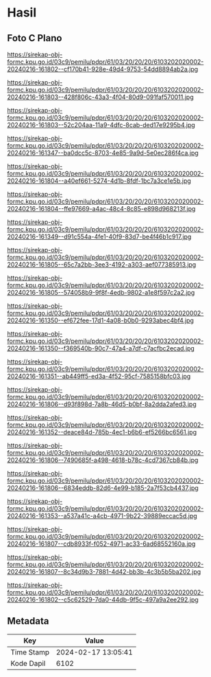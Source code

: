 # Hasil

## Foto C Plano

https://sirekap-obj-formc.kpu.go.id/03c9/pemilu/pdpr/61/03/20/20/20/6103202020002-20240216-161802--cf170b41-928e-49d4-9753-54dd8894ab2a.jpg

https://sirekap-obj-formc.kpu.go.id/03c9/pemilu/pdpr/61/03/20/20/20/6103202020002-20240216-161803--428f806c-43a3-4f04-80d9-091faf570011.jpg

https://sirekap-obj-formc.kpu.go.id/03c9/pemilu/pdpr/61/03/20/20/20/6103202020002-20240216-161803--52c204aa-11a9-4dfc-8cab-ded17e9295b4.jpg

https://sirekap-obj-formc.kpu.go.id/03c9/pemilu/pdpr/61/03/20/20/20/6103202020002-20240216-161347--ba0dcc5c-8703-4e85-9a9d-5e0ec286f4ca.jpg

https://sirekap-obj-formc.kpu.go.id/03c9/pemilu/pdpr/61/03/20/20/20/6103202020002-20240216-161804--a40ef661-5274-4d1b-8fdf-1bc7a3ce1e5b.jpg

https://sirekap-obj-formc.kpu.go.id/03c9/pemilu/pdpr/61/03/20/20/20/6103202020002-20240216-161804--ffe97669-a4ac-48c4-8c85-e898d968213f.jpg

https://sirekap-obj-formc.kpu.go.id/03c9/pemilu/pdpr/61/03/20/20/20/6103202020002-20240216-161349--d91c554a-4fe1-40f9-83d7-be4f46b1c917.jpg

https://sirekap-obj-formc.kpu.go.id/03c9/pemilu/pdpr/61/03/20/20/20/6103202020002-20240216-161805--65c7a2bb-3ee3-4192-a303-aef077385913.jpg

https://sirekap-obj-formc.kpu.go.id/03c9/pemilu/pdpr/61/03/20/20/20/6103202020002-20240216-161805--574058b9-9f8f-4edb-9802-a1e8f597c2a2.jpg

https://sirekap-obj-formc.kpu.go.id/03c9/pemilu/pdpr/61/03/20/20/20/6103202020002-20240216-161350--ef672fee-17d1-4a08-b0b0-9293abec4bf4.jpg

https://sirekap-obj-formc.kpu.go.id/03c9/pemilu/pdpr/61/03/20/20/20/6103202020002-20240216-161350--f369540b-90c7-47a4-a7df-c7acfbc2ecad.jpg

https://sirekap-obj-formc.kpu.go.id/03c9/pemilu/pdpr/61/03/20/20/20/6103202020002-20240216-161351--ab449ff5-ed3a-4f52-95cf-7585158bfc03.jpg

https://sirekap-obj-formc.kpu.go.id/03c9/pemilu/pdpr/61/03/20/20/20/6103202020002-20240216-161806--d93f898d-7a8b-46d5-b0bf-8a2dda2afed3.jpg

https://sirekap-obj-formc.kpu.go.id/03c9/pemilu/pdpr/61/03/20/20/20/6103202020002-20240216-161352--deace84d-785b-4ec1-b6b6-ef5266bc6561.jpg

https://sirekap-obj-formc.kpu.go.id/03c9/pemilu/pdpr/61/03/20/20/20/6103202020002-20240216-161806--7490685f-a498-4618-b78c-4cd7367cb84b.jpg

https://sirekap-obj-formc.kpu.go.id/03c9/pemilu/pdpr/61/03/20/20/20/6103202020002-20240216-161806--6834eddb-82d6-4e99-b185-2a7f53cb4437.jpg

https://sirekap-obj-formc.kpu.go.id/03c9/pemilu/pdpr/61/03/20/20/20/6103202020002-20240216-161353--a537a41c-a4cb-4971-9b22-39889eccac5d.jpg

https://sirekap-obj-formc.kpu.go.id/03c9/pemilu/pdpr/61/03/20/20/20/6103202020002-20240216-161807--cdb8933f-f052-4971-ac33-6ad68552160a.jpg

https://sirekap-obj-formc.kpu.go.id/03c9/pemilu/pdpr/61/03/20/20/20/6103202020002-20240216-161807--8c34d9b3-7881-4d42-bb3b-4c3b5b5ba202.jpg

https://sirekap-obj-formc.kpu.go.id/03c9/pemilu/pdpr/61/03/20/20/20/6103202020002-20240216-161802--c5c62529-7da0-44db-9f5c-497a9a2ee292.jpg


## Metadata

| Key        | Value               |
| ---------- | ------------------- |
| Time Stamp | 2024-02-17 13:05:41 |
| Kode Dapil | 6102                |



